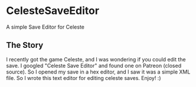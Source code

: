 # CelesteSaveEditor
A simple Save Editor for Celeste

## The Story
I recently got the game Celeste, and I was wondering if you could edit the save. I googled "Celeste Save Editor" and found one on Patreon (closed source). So I opened my save in a hex editor, and I saw it was a simple XML file. So I wrote this text editor for editing celeste saves. Enjoy! :)
